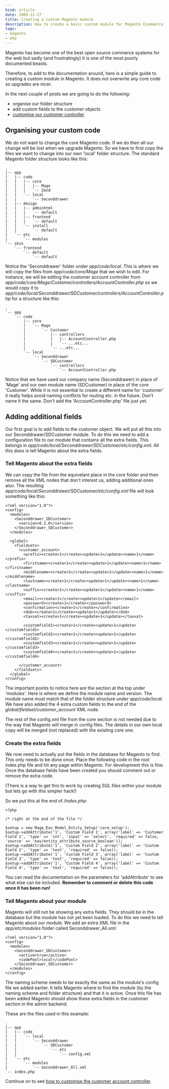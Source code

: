 ```yaml
---
kind: article
date: 2009-12-27
title: Creating a custom Magento module
description: How to create a basic custom module for Magento Ecommerce using Magento 1.4
tags:
- magento
- php
---
```


Magento has become one of the best open source commerce systems for the web but
sadly (and frustratingly) it is one of the most poorly documented beasts.

Therefore, to add to the documentation around, here is a simple guide to
creating a custom module in Magento. It does not overwrite any core code so
upgrades are nicer.

In the next couple of posts we are going to do the following:

- organise our folder structure
- add custom fields to the customer objects
- [customise our customer controller](/posts/customising-magento-controllers/)

## Organising your custom code

We do not want to change the core Magento code. If we do then all our change
will be lost when we upgrade Magento. So we have to first copy the files we
want to change into our own 'local' folder structure. The standard Magento
folder structure looks like this:

    .
    |-- app
    |   |-- code
    |   |   |-- core
    |   |   |   |-- Mage
    |   |   |   `-- Zend
    |   |   `-- local
    |   |       `-- Seconddrawer
    |   |-- design
    |   |   |-- adminhtml
    |   |   |   `-- default
    |   |   |-- frontend
    |   |   |   `-- default
    |   |   `-- install
    |   |       `-- default
    |   `-- etc
    |       `-- modules
    `-- skin
        `-- frontend
            `-- default
                `-- default

Notice the 'Seconddrawer' folder under _app/code/local_. This is where we will
copy the files from _app/code/core/Mage_ that we wish to edit. For instance, we
will be editing the customer account controller from
_app/code/core/Mage/Customer/controllers/AccountController.php_ so we would
copy it to
_app/code/local/Seconddrawer/SDCustomer/controllers/AccountController.php_ for
a structure like this:

    .
    `-- app
        `-- code
            |-- core
            |   `-- Mage
            |       `-- Customer
            |           |-- controllers
            |           |   |-- AccountController.php
            |           |   `-- ...etc...
            |           `-- ...etc...
            `-- local
                `-- Seconddrawer
                    `-- SDCustomer
                        `-- controllers
                            `-- AccountController.php

Notice that we have used our company name (Seconddrawer) in place of 'Mage' and
our own module name (SDCustomer) in place of the core 'Customer'. While it is
not essential to create a different name for 'customer' it really helps avoid
naming conflicts for routing etc. in the future. Don't name it the same. Don't
add the 'AccountController.php' file just yet.

## Adding additional fields

Our first goal is to add fields to the customer object. We will put all this
into our Seconddrawer/SDCustomer module. To do this we need to add a
configuration file to our module that contains all the extra fields. This
belongs in _app/code/local/Seconddrawer/SDCustomer/etc/config.xml_. All this
does is tell Magento about the extra fields.

### Tell Magento about the extra fields

We can copy the file from the equivelant place in the core folder and then
remove all the XML nodes that don't interest us, adding additional ones also.
The resulting _app/code/local/Seconddrawer/SDCustomer/etc/config.xml_ file will
look something like this:

    <?xml version="1.0"?>
    <config>
      <modules>
        <Seconddrawer_SDCustomer>
          <version>0.1.0</version>
        </Seconddrawer_SDCustomer>
      </modules>

      <global>
        <fieldsets>
          <customer_account>
            <prefix><create>1</create><update>1</update><name>1</name></prefix>
            <firstname><create>1</create><update>1</update><name>1</name></firstname>
            <middlename><create>1</create><update>1</update><name>1</name></middlename>
            <lastname><create>1</create><update>1</update><name>1</name></lastname>
            <suffix><create>1</create><update>1</update><name>1</name></suffix>
            <email><create>1</create><update>1</update></email>
            <password><create>1</create></password>
            <confirmation><create>1</create></confirmation>
            <dob><create>1</create><update>1</update></dob>
            <taxvat><create>1</create><update>1</update></taxvat>

            <customfield1><create>1</create><update>1</update></customfield1>
            <customfield2><create>1</create><update>1</update></customfield2>
            <customfield3><create>1</create><update>1</update></customfield3>
            <customfield4><create>1</create><update>1</update></customfield4>

          </customer_account>
        </fieldsets>
      </global>
    </config>

The important points to notice here are the section at the top under 'modules'.
Here is where we define the module name and version. The module name must match
that of the folder structure under _app/code/local_. We have also added the 4
extra custom fields to the end of the _global/fieldset/customer_account_ XML
node.

The rest of the config.xml file from the core section is not needed due to the
way that Magento will merge in config files. The details in our own local copy
will be merged (not replaced) with the existing core one.

### Create the extra fields

We now need to actually put the fields in the database for Magento to find.
This only needs to be done once. Place the following code in the root index.php
file and hit any page within Magento. For development this is fine.  Once the
database fields have been created you should comment out or remove the extra
code.

(There is a way to get this to work by creating SQL files within your module
but lets go with this simpler hack!)

So we put this at the end of _/index.php_:

    <?php

    /* right at the end of the file */

    $setup = new Mage_Eav_Model_Entity_Setup('core_setup');
    $setup->addAttribute('1', 'Custom Field 1', array('label' => 'Customer Field 1', 'type' => 'int', 'input' => 'select', 'required' => false, 'source' => 'eav/entity_attribute_source_boolean'));
    $setup->addAttribute('1', 'Custom Field 2', array('label' => 'Custom Field 2', 'type' => 'text', 'required' => false));
    $setup->addAttribute('1', 'Custom Field 3', array('label' => 'Custom Field 3', 'type' => 'text', 'required' => false));
    $setup->addAttribute('1', 'Custom Field 4', array('label' => 'Custom Field 4', 'type' => 'text', 'required' => false));

You can read the documentation on the parameters for 'addAttribute' to see what
else can be included. **Remember to comment or delete this code once it has
been run!**

### Tell Magento about your module

Magento will still not be showing any extra fields. They should be in the
database but the module has not yet been loaded. To do this we need to tell
Magento about our module. We add an extra XML file in the _app/etc/modules_
folder called Seconddrawer_All.xml:

    <?xml version="1.0"?>
    <config>
      <modules>
        <Seconddrawer_SDCustomer>
          <active>true</active>
          <codePool>local</codePool>
        </Seconddrawer_SDCustomer>
      </modules>
    </config>

The naming scheme needs to be exactly the same as the module\'s config file we
added earlier. It tells Magento where to find the module (by the naming scheme
and folder structure) and that it is active. Once this file has been added
Magento should show these extra fields in the customer section in the admin
backend.

These are the files used in this example:

    .
    |-- app
    |   |-- code
    |   |   `-- local
    |   |       `-- Seconddrawer
    |   |           `-- SDCustomer
    |   |               `-- etc
    |   |                   `-- config.xml
    |   `-- etc
    |       `-- modules
    |           `-- Seconddrawer_All.xml
    `-- index.php

Continue on to see [how to customise the customer account
controller](/posts/customising-magento-controllers/).
